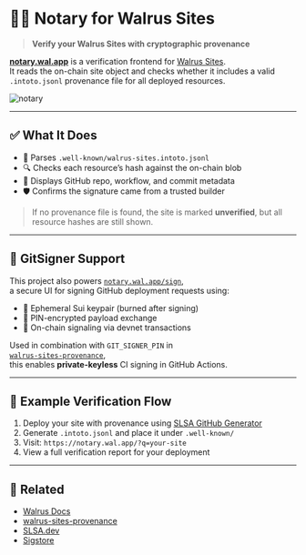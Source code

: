 # 🕵️‍♀️ Notary for Walrus Sites

> **Verify your Walrus Sites with cryptographic provenance**

[**notary.wal.app**](https://notary.wal.app) is a verification frontend for [Walrus Sites](https://docs.wal.app/walrus-sites/intro.html).  
It reads the on-chain site object and checks whether it includes a valid `.intoto.jsonl` provenance file for all deployed resources.

![notary](https://docs.zktx.io/images/walrus-notary.png)

---

## ✅ What It Does

- 🧾 Parses `.well-known/walrus-sites.intoto.jsonl`
- 🔍 Checks each resource’s hash against the on-chain blob
- 🔗 Displays GitHub repo, workflow, and commit metadata
- 🛡 Confirms the signature came from a trusted builder

> If no provenance file is found, the site is marked **unverified**, but all resource hashes are still shown.

---

## 🔐 GitSigner Support

This project also powers [`notary.wal.app/sign`](https://notary.wal.app/sign),  
a secure UI for signing GitHub deployment requests using:

- 🔐 Ephemeral Sui keypair (burned after signing)
- 🔑 PIN-encrypted payload exchange
- 📡 On-chain signaling via devnet transactions

Used in combination with `GIT_SIGNER_PIN` in  
[`walrus-sites-provenance`](https://github.com/zktx-io/walrus-sites-provenance),  
this enables **private-keyless** CI signing in GitHub Actions.

---

## 🧪 Example Verification Flow

1. Deploy your site with provenance using [SLSA GitHub Generator](https://github.com/slsa-framework/slsa-github-generator)
2. Generate `.intoto.jsonl` and place it under `.well-known/`
3. Visit: `https://notary.wal.app/?q=your-site`
4. View a full verification report for your deployment

---

## 🔗 Related

- [Walrus Docs](https://docs.wal.app)
- [walrus-sites-provenance](https://github.com/zktx-io/walrus-sites-provenance)
- [SLSA.dev](https://slsa.dev)
- [Sigstore](https://www.sigstore.dev)